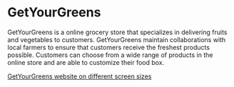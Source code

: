 # GetYourGreens

GetYourGreens is a online grocery store that specializes in delivering fruits and vegetables to customers. GetYourGreens maintain collaborations with local farmers to ensure that customers receive the freshest products possible. Customers can choose from a wide range of products in the online store and are able to customize their food box.

[GetYourGreens website on different screen sizes](assets/images/readme/getyourgreens_screensizes.png)